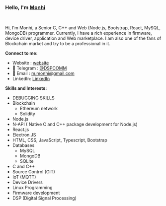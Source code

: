 ### Hello,  I'm [Monhi](https://t.me/dspcomm)  

<br/>

Hi, I'm Monhi, a Senior C, C++ and Web (Node.js, Bootstrap, React, MySQL, MongoDB)  programmer. Currently, I have a rich experience in firmware, device driver, application and Web marketplace. I am also one of the fans of Blockchain market and try to be a professional in it.
<br/>  


**Connect to me:**
- Website : [website](https://www.dspcom.ir/)
- 💬 Telegram : [@DSPCOMM](https://t.me/DSPCOMM)
- 📝 Email : m.monhi@gmail.com
- LinkedIn: [LinkedIn](https://www.linkedin.com/in/mahdi-m-462b5a28/)


**Skills and Interests:**  

 - DEBUGGING SKILLS 
 - Blockchain
   - Ethereum network 
   - Solidity   
 - Node.js
 - N-API ( Native C and C++ package development for Node.js)
 - React.js
 - Electron.JS
 - HTML, CSS, JavaScript, Typescript, Bootstrap
 - Databases
   - MySQL
   - MongoDB
   - SQLite
 - C and C++
 - Source Control (GIT)
 - IoT (MQTT)
 - Device Drivers 
 - Linux Programming
 - Firmware development
 - DSP (Digital Signal Processing)
 
 
 
